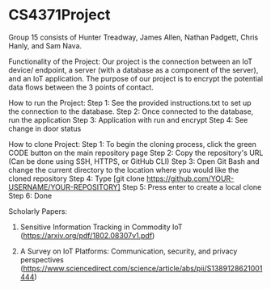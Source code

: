 # CS4371Project

Group 15 consists of Hunter Treadway, James Allen, Nathan Padgett, Chris Hanly, and Sam Nava.

Functionality of the Project:
Our project is the connection between an IoT device/ endpoint, a server (with a database as a component of the server), and an IoT application. The
purpose of our project is to encrypt the potential data flows between the 3 points of contact.

How to run the Project:
Step 1: See the provided instructions.txt to set up the connection to the database.
Step 2: Once connected to the database, run the application
Step 3: Application with run and encrypt
Step 4: See change in door status

How to clone Project:
Step 1: To begin the cloning process, click the green CODE button on the main repository page
Step 2: Copy the repository's URL (Can be done using SSH, HTTPS, or GitHub CLI)
Step 3: Open Git Bash and change the current directory to the location where you would like the cloned repository
Step 4: Type [git clone https://github.com/YOUR-USERNAME/YOUR-REPOSITORY] 
Step 5: Press enter to create a local clone
Step 6: Done

Scholarly Papers:
1. Sensitive Information Tracking in Commodity IoT (https://arxiv.org/pdf/1802.08307v1.pdf)
      
2. A Survey on IoT Platforms: Communication, security, and privacy perspectives (https://www.sciencedirect.com/science/article/abs/pii/S1389128621001444)
     
